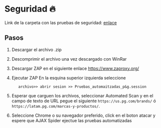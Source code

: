 # Seguridad :fire:

Link de la carpeta con las pruebas de seguridad: [enlace](https://drive.google.com/file/d/1LC9Yu8tt1-HW7XBCLftlovzxxbh3EigV/view?usp=sharing)

## Pasos

1. Descargar el archivo .zip 
2. Descomprimir el archivo una vez descargado con WinRar
3. Descargar ZAP en el siguiente enlace https://www.zaproxy.org/
4. Ejecutar ZAP  En la esquina superior izquierda seleccione
   ```
      archivo>> abrir sesion >> Pruebas_automaitzadas_p&g.session
   ```
5. Esperar que carguen los archivos, seleccionar Automated Scan y en el campo de texto de URL pegue el siguiente `https://us.pg.com/brands/` ó `https://latam.pg.com/marcas-y-productos/`.

6. Seleccione Chrome o su navegador preferido, click en el boton atacar y espere que AJAX Spider ejectue las pruebas automatizadas
